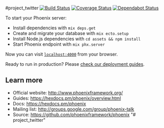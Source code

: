 #project_twitter
[![Build Status](https://semaphoreci.com/api/v1/maneeshbabu/chirper/branches/master/shields_badge.svg)](https://semaphoreci.com/maneeshbabu/chirper)
[![Coverage Status](https://coveralls.io/repos/github/maneeshbabu/chirper/badge.svg?branch=master)](https://coveralls.io/github/maneeshbabu/chirper)
[![Dependabot Status](https://api.dependabot.com/badges/status?host=github&repo=maneeshbabu/chirper)](https://dependabot.com)

To start your Phoenix server:

  * Install dependencies with `mix deps.get`
  * Create and migrate your database with `mix ecto.setup`
  * Install Node.js dependencies with `cd assets && npm install`
  * Start Phoenix endpoint with `mix phx.server`

Now you can visit [`localhost:4000`](http://localhost:4000) from your browser.

Ready to run in production? Please [check our deployment guides](https://hexdocs.pm/phoenix/deployment.html).

## Learn more

  * Official website: http://www.phoenixframework.org/
  * Guides: https://hexdocs.pm/phoenix/overview.html
  * Docs: https://hexdocs.pm/phoenix
  * Mailing list: http://groups.google.com/group/phoenix-talk
  * Source: https://github.com/phoenixframework/phoenix
"# project_twitter" 
